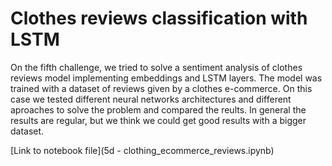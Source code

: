 # Clothes reviews classification with LSTM

On the fifth challenge, we tried to solve a sentiment analysis of clothes reviews model implementing embeddings and LSTM layers. The model was trained with a dataset of reviews given by a clothes e-commerce. On this case we tested different neural networks architectures and different aproaches to solve the problem and compared the reults. In general the results are regular, but we think we could get good results with a bigger dataset.

[Link to notebook file](5d - clothing_ecommerce_reviews.ipynb)
